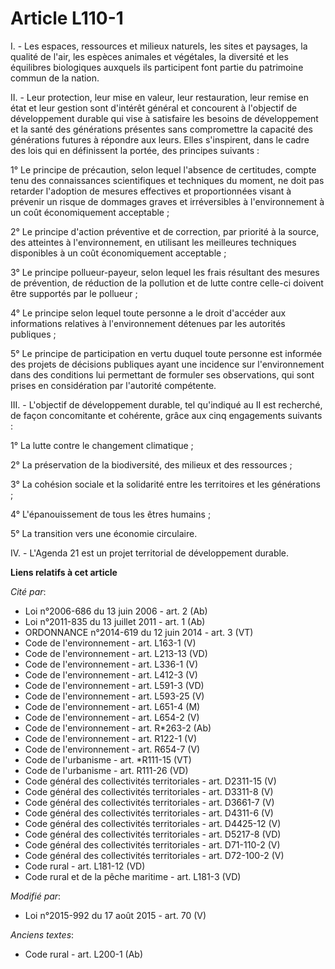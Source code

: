 # Article L110-1

I. - Les espaces, ressources et milieux naturels, les sites et paysages, la qualité de l'air, les espèces animales et
végétales, la diversité et les équilibres biologiques auxquels ils participent font partie du patrimoine commun de la nation.

II. - Leur protection, leur mise en valeur, leur restauration, leur remise en état et leur gestion sont d'intérêt général et
concourent à l'objectif de développement durable qui vise à satisfaire les besoins de développement et la santé des
générations présentes sans compromettre la capacité des générations futures à répondre aux leurs. Elles s'inspirent, dans le
cadre des lois qui en définissent la portée, des principes suivants :

1° Le principe de précaution, selon lequel l'absence de certitudes, compte tenu des connaissances scientifiques et techniques
du moment, ne doit pas retarder l'adoption de mesures effectives et proportionnées visant à prévenir un risque de dommages
graves et irréversibles à l'environnement à un coût économiquement acceptable ;

2° Le principe d'action préventive et de correction, par priorité à la source, des atteintes à l'environnement, en utilisant
les meilleures techniques disponibles à un coût économiquement acceptable ;

3° Le principe pollueur-payeur, selon lequel les frais résultant des mesures de prévention, de réduction de la pollution et
de lutte contre celle-ci doivent être supportés par le pollueur ;

4° Le principe selon lequel toute personne a le droit d'accéder aux informations relatives à l'environnement détenues par les
autorités publiques ; 

5° Le principe de participation en vertu duquel toute personne est informée des projets de décisions publiques ayant une
incidence sur l'environnement dans des conditions lui permettant de formuler ses observations, qui sont prises en
considération par l'autorité compétente. 

III. - L'objectif de développement durable, tel qu'indiqué au II est recherché, de façon concomitante et cohérente, grâce aux
cinq engagements suivants :

1° La lutte contre le changement climatique ;

2° La préservation de la biodiversité, des milieux et des ressources ;

3° La cohésion sociale et la solidarité entre les territoires et les générations ;

4° L'épanouissement de tous les êtres humains ;

5° La transition vers une économie circulaire.

IV. - L'Agenda 21 est un projet territorial de développement durable.

**Liens relatifs à cet article**

_Cité par_:

  - Loi n°2006-686 du 13 juin 2006 - art. 2 (Ab)
  - Loi n°2011-835 du 13 juillet 2011 - art. 1 (Ab)
  - ORDONNANCE n°2014-619 du 12 juin 2014 - art. 3 (VT)
  - Code de l'environnement - art. L163-1 (V)
  - Code de l'environnement - art. L213-13 (VD)
  - Code de l'environnement - art. L336-1 (V)
  - Code de l'environnement - art. L412-3 (V)
  - Code de l'environnement - art. L591-3 (VD)
  - Code de l'environnement - art. L593-25 (V)
  - Code de l'environnement - art. L651-4 (M)
  - Code de l'environnement - art. L654-2 (V)
  - Code de l'environnement - art. R*263-2 (Ab)
  - Code de l'environnement - art. R122-1 (V)
  - Code de l'environnement - art. R654-7 (V)
  - Code de l'urbanisme - art. *R111-15 (VT)
  - Code de l'urbanisme - art. R111-26 (VD)
  - Code général des collectivités territoriales - art. D2311-15 (V)
  - Code général des collectivités territoriales - art. D3311-8 (V)
  - Code général des collectivités territoriales - art. D3661-7 (V)
  - Code général des collectivités territoriales - art. D4311-6 (V)
  - Code général des collectivités territoriales - art. D4425-12 (V)
  - Code général des collectivités territoriales - art. D5217-8 (VD)
  - Code général des collectivités territoriales - art. D71-110-2 (V)
  - Code général des collectivités territoriales - art. D72-100-2 (V)
  - Code rural - art. L181-12 (VD)
  - Code rural et de la pêche maritime - art. L181-3 (VD)

_Modifié par_:

  - Loi n°2015-992 du 17 août 2015 - art. 70 (V)

_Anciens textes_:

  - Code rural - art. L200-1 (Ab)
